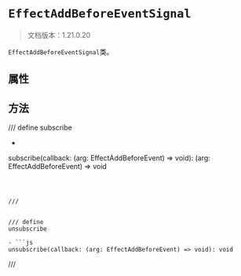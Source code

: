 # `EffectAddBeforeEventSignal`

> 文档版本：1.21.0.20

`EffectAddBeforeEventSignal`类。

## 属性

## 方法

/// define
subscribe

- ```js
subscribe(callback: (arg: EffectAddBeforeEvent) => void): (arg: EffectAddBeforeEvent) => void
```



///


/// define
unsubscribe

- ```js
unsubscribe(callback: (arg: EffectAddBeforeEvent) => void): void
```



///


